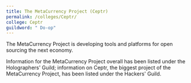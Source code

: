 ```yaml
---
title: The MetaCurrency Project (Ceptr)
permalink: /colleges/Ceptr/
college: Ceptr
guildword: " Do-op"
---
```

The MetaCurrency Project is developing tools and platforms for open sourcing the next economy.

Information for the MetaCurrency Project overall has been listed under the Holographers' Guild; information on Ceptr, the biggest project of the MetaCurrency Project, has been listed under the Hackers' Guild.
